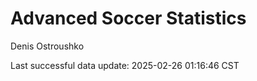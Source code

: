 # Advanced Soccer Statistics
Denis Ostroushko

<!-- gfm -->

Last successful data update: 2025-02-26 01:16:46 CST
